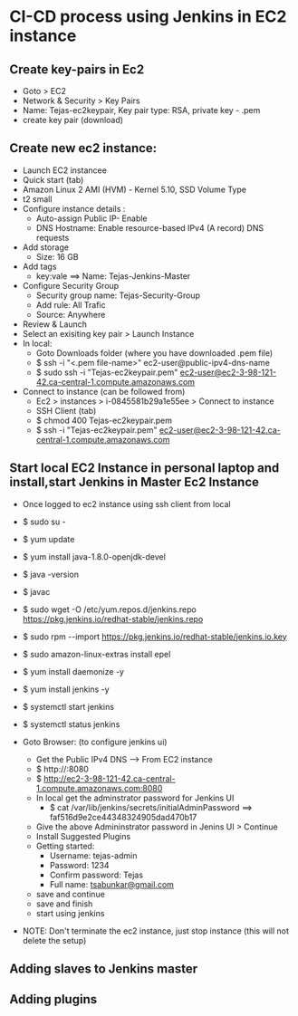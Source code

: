 # CI-CD process using Jenkins in EC2 instance

## Create key-pairs in Ec2

- Goto > EC2
- Network & Security > Key Pairs
- Name: Tejas-ec2keypair, Key pair type: RSA, private key - .pem
- create key pair (download)

## Create new ec2 instance:

- Launch EC2 instancee
- Quick start (tab)
- Amazon Linux 2 AMI (HVM) - Kernel 5.10, SSD Volume Type
- t2 small
- Configure instance details :
  - Auto-assign Public IP- Enable
  - DNS Hostname: Enable resource-based IPv4 (A record) DNS requests
- Add storage
  - Size: 16 GB
- Add tags
  - key:vale ==> Name: Tejas-Jenkins-Master
- Configure Security Group
  - Security group name: Tejas-Security-Group
  - Add rule: All Trafic
  - Source: Anywhere
- Review & Launch
- Select an exisiting key pair > Launch Instance
- In local:
  - Goto Downloads folder (where you have downloaded .pem file)
  - \$ ssh -i "<.pem file-name>" ec2-user@public-ipv4-dns-name
  - \$ sudo ssh -i "Tejas-ec2keypair.pem" ec2-user@ec2-3-98-121-42.ca-central-1.compute.amazonaws.com
- Connect to instance (can be followed from)
  - Ec2 > instances > i-0845581b29a1e55ee > Connect to instance
  - SSH Client (tab)
  - \$ chmod 400 Tejas-ec2keypair.pem
  - \$ ssh -i "Tejas-ec2keypair.pem" ec2-user@ec2-3-98-121-42.ca-central-1.compute.amazonaws.com

## Start local EC2 Instance in personal laptop and install,start Jenkins in Master Ec2 Instance

- Once logged to ec2 instance using ssh client from local
- \$ sudo su -
- \$ yum update
- \$ yum install java-1.8.0-openjdk-devel
- \$ java -version
- \$ javac
- \$ sudo wget -O /etc/yum.repos.d/jenkins.repo https://pkg.jenkins.io/redhat-stable/jenkins.repo
- \$ sudo rpm --import https://pkg.jenkins.io/redhat-stable/jenkins.io.key
- \$ sudo amazon-linux-extras install epel
- \$ yum install daemonize -y
- \$ yum install jenkins -y
- \$ systemctl start jenkins
- \$ systemctl status jenkins

- Goto Browser: (to configure jenkins ui)
  - Get the Public IPv4 DNS --> From EC2 instance
  - \$ http://<Public IPv4 DNS>:8080
  - \$ http://ec2-3-98-121-42.ca-central-1.compute.amazonaws.com:8080
  - In local get the adminstrator password for Jenkins UI
    - \$ cat /var/lib/jenkins/secrets/initialAdminPassword ==> faf516d9e2ce44348324905dad470b17
  - Give the above Admininstrator password in Jenins UI > Continue
  - Install Suggested Plugins
  - Getting started:
    - Username: tejas-admin
    - Password: 1234
    - Confirm password: Tejas
    - Full name: tsabunkar@gmail.com
  - save and continue
  - save and finish
  - start using jenkins
- NOTE: Don't terminate the ec2 instance, just stop instance (this will not delete the setup)

## Adding slaves to Jenkins master

## Adding plugins
